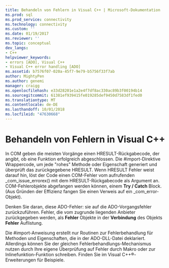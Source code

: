 ```yaml
---
title: Behandeln von Fehlern in Visual C++ | Microsoft-Dokumentation
ms.prod: sql
ms.prod_service: connectivity
ms.technology: connectivity
ms.custom: ''
ms.date: 01/19/2017
ms.reviewer: ''
ms.topic: conceptual
dev_langs:
- C++
helpviewer_keywords:
- errors [ADO], Visual C++
- Visual C++ error handling [ADO]
ms.assetid: b7576f07-020a-45f7-9e79-b5756f33f7ab
author: MightyPen
ms.author: genemi
manager: craigg
ms.openlocfilehash: e33d28201e1a2e4f7df8ac330ac89b3f00194b14
ms.sourcegitcommit: 61381ef939415fe019285def9450d7583df1fed0
ms.translationtype: MT
ms.contentlocale: de-DE
ms.lasthandoff: 10/01/2018
ms.locfileid: "47630668"
---
```

# <a name="handling-errors-in-visual-c"></a>Behandeln von Fehlern in Visual C++
In COM geben die meisten Vorgänge einen HRESULT-Rückgabecode, der angibt, ob eine Funktion erfolgreich abgeschlossen. Die #import-Direktive Wrappercode, um jede "rohes" Methode oder Eigenschaft generiert und überprüft das zurückgegebene HRESULT. Wenn HRESULT Fehler weist darauf hin, löst der Code einen COM-Fehler vom aufrufenden _com_issue_errorex() mit dem HRESULT-Rückgabecode als Argument an. COM-Fehlerobjekte abgefangen werden können, einem **Try / Catch** Block. (Aus Gründen der Effizienz fangen Sie einen Verweis auf ein _com_error-Objekt).  
  
 Denken Sie daran, diese ADO-Fehler: sie auf die ADO-Vorgangsfehler zurückzuführen. Fehler, die vom zugrunde liegenden Anbieter zurückgegeben werden, als **Fehler** Objekte in der **Verbindung** des Objekts **Fehler** Auflistung.  
  
 Die #import-Anweisung erstellt nur Routinen zur Fehlerbehandlung für Methoden und Eigenschaften, die in der ADO-DLL-Datei deklariert. Allerdings können Sie der gleichen Fehlerbehandlungs-Mechanismus nutzen durch Ihre eigene Überprüfung auf Fehler durch Makro oder zur Inlinefunktion-Funktion schreiben. Finden Sie im Visual C++®-Erweiterungen für Beispiele.
